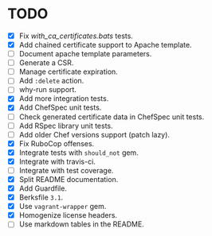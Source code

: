 TODO
====

* [x] Fix *with_ca_certificates.bats* tests.
* [x] Add chained certificate support to Apache template.
* [ ] Document apache template parameters.
* [ ] Generate a CSR.
* [ ] Manage certificate expiration.
* [ ] Add `:delete` action.
* [ ] why-run support.
* [x] Add more integration tests.
* [x] Add ChefSpec unit tests.
* [ ] Check generated certificate data in ChefSpec unit tests.
* [ ] Add RSpec library unit tests.
* [ ] Add older Chef versions support (patch lazy).
* [x] Fix RuboCop offenses.
* [x] Integrate tests with `should_not` gem.
* [x] Integrate with travis-ci.
* [ ] Integrate with test coverage.
* [x] Split README documentation.
* [x] Add Guardfile.
* [x] Berksfile `3.1`.
* [x] Use `vagrant-wrapper` gem.
* [x] Homogenize license headers.
* [ ] Use markdown tables in the README.
